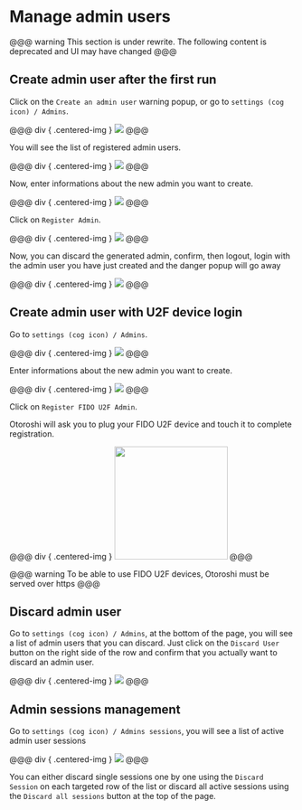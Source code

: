 # Manage admin users

@@@ warning
This section is under rewrite. The following content is deprecated and UI may have changed
@@@

## Create admin user after the first run

Click on the `Create an admin user` warning popup, or go to `settings (cog icon) / Admins`.

@@@ div { .centered-img }
<img src="../img/go-to-admins.png" />
@@@

You will see the list of registered admin users.

@@@ div { .centered-img }
<img src="../img/first-admins-screen.png" />
@@@

Now, enter informations about the new admin you want to create.

@@@ div { .centered-img }
<img src="../img/create-admin.png" />
@@@

Click on `Register Admin`.

@@@ div { .centered-img }
<img src="../img/admin-created-admin.png" />
@@@

Now, you can discard the generated admin, confirm, then logout, login with the admin user you have just created and the danger popup will go away

@@@ div { .centered-img }
<img src="../img/home-page.png" />
@@@

## Create admin user with U2F device login

Go to `settings (cog icon) / Admins`.

@@@ div { .centered-img }
<img src="../img/first-admins-screen.png" />
@@@

Enter informations about the new admin you want to create.

@@@ div { .centered-img }
<img src="../img/create-admin.png" />
@@@

Click on `Register FIDO U2F Admin`.

Otoroshi will  ask you to plug your FIDO U2F device and touch it to complete registration.

@@@ div { .centered-img }
<img src="https://images-na.ssl-images-amazon.com/images/I/61hwQNWpSEL._SY542_.jpg" width="200" />
@@@

@@@ warning
To be able to use FIDO U2F devices, Otoroshi must be served over https
@@@

## Discard admin user

Go to `settings (cog icon) / Admins`, at the bottom of the page, you will see a list of admin users that you can discard. Just click on the `Discard User` button on the right side of the row and confirm that you actually want to discard an admin user.

@@@ div { .centered-img }
<img src="../img/discard-admin-user.png" />
@@@

## Admin sessions management

Go to `settings (cog icon) / Admins sessions`, you will see a list of active admin user sessions

@@@ div { .centered-img }
<img src="../img/admin-users-sessions.png" />
@@@

You can either discard single sessions one by one using the `Discard Session` on each targeted row of the list or discard all active sessions using the `Discard all sessions` button at the top of the page.
